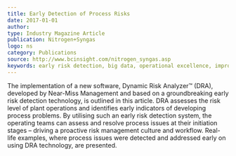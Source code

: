 ```yaml
---
title: Early Detection of Process Risks
date: 2017-01-01
author: 
type: Industry Magazine Article
publication: Nitrogen+Syngas
logo: ns
category: Publications
source: http://www.bcinsight.com/nitrogen_syngas.asp
keywords: early risk detection, big data, operational excellence, improved safety and reliability
---
```


The implementation of a new software, Dynamic Risk Analyzer&trade; (DRA), developed by Near-Miss Management and based on a groundbreaking early risk detection technology, is outlined in this article. DRA assesses the risk level of plant operations and identifies early indicators of developing process problems. By utilising such an early risk detection system, the operating teams can assess and resolve process issues at their initiation stages – driving a proactive risk management culture and workflow. Real-life examples, where process issues were detected and addressed early on using DRA technology, are presented.
